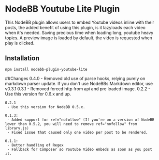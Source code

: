 # NodeBB Youtube Lite Plugin

This NodeBB plugin allows users to embed Youtube videos inline with their posts, the added benefit of using this plugin, is it lazyloads each video when it's needed.
Saving precious time when loading long, youtube heavy topics. A preview image is loaded by default, the video is requested when play is clicked.


## Installation

    npm install nodebb-plugin-youtube-lite


##Changes
    0.4.0
     - Removed old use of parse hooks, relying purely on markdown parser update. If you don't use NodeBBs Markdown editor, use v0.3.1
    0.3.1
     - Removed forced http from api and pre loaded image. 
    0.2.2
     - Use this version for 0.6.x and up.

    0.2.1
     - Use this version for NodeBB 0.5.x.

    0.1.3:
     - Added support for ref="nofollow" (If you're on a version of NodeBB lower than 0.5.2, you will need to remove ref="nofollow" from library.js)
     - Fixed issue that caused only one video per post to be rendered.

    0.1.1:
     - Better handling of Regex
     - Fallback for Composer so Youtube Video embeds as soon as you post it.
